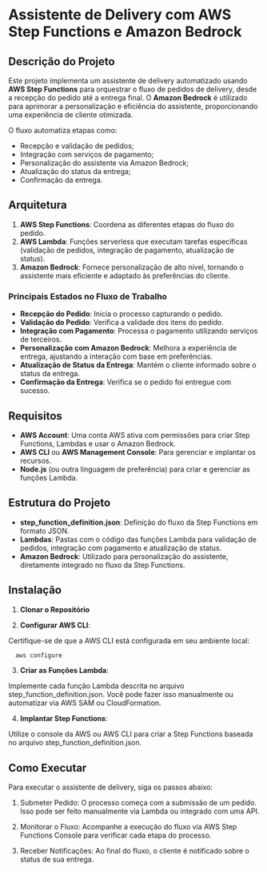 # Assistente de Delivery com AWS Step Functions e Amazon Bedrock

## Descrição do Projeto

Este projeto implementa um assistente de delivery automatizado usando **AWS Step Functions** para orquestrar o fluxo de pedidos de delivery, desde a recepção do pedido até a entrega final. O **Amazon Bedrock** é utilizado para aprimorar a personalização e eficiência do assistente, proporcionando uma experiência de cliente otimizada.

O fluxo automatiza etapas como:
- Recepção e validação de pedidos;
- Integração com serviços de pagamento;
- Personalização do assistente via Amazon Bedrock;
- Atualização do status da entrega;
- Confirmação da entrega.

## Arquitetura

1. **AWS Step Functions**: Coordena as diferentes etapas do fluxo do pedido.
2. **AWS Lambda**: Funções serverless que executam tarefas específicas (validação de pedidos, integração de pagamento, atualização de status).
3. **Amazon Bedrock**: Fornece personalização de alto nível, tornando o assistente mais eficiente e adaptado às preferências do cliente.

### Principais Estados no Fluxo de Trabalho

- **Recepção do Pedido**: Inicia o processo capturando o pedido.
- **Validação do Pedido**: Verifica a validade dos itens do pedido.
- **Integração com Pagamento**: Processa o pagamento utilizando serviços de terceiros.
- **Personalização com Amazon Bedrock**: Melhora a experiência de entrega, ajustando a interação com base em preferências.
- **Atualização de Status da Entrega**: Mantém o cliente informado sobre o status da entrega.
- **Confirmação da Entrega**: Verifica se o pedido foi entregue com sucesso.

## Requisitos

- **AWS Account**: Uma conta AWS ativa com permissões para criar Step Functions, Lambdas e usar o Amazon Bedrock.
- **AWS CLI** ou **AWS Management Console**: Para gerenciar e implantar os recursos.
- **Node.js** (ou outra linguagem de preferência) para criar e gerenciar as funções Lambda.

## Estrutura do Projeto

- **step_function_definition.json**: Definição do fluxo da Step Functions em formato JSON.
- **Lambdas**: Pastas com o código das funções Lambda para validação de pedidos, integração com pagamento e atualização de status.
- **Amazon Bedrock**: Utilizado para personalização do assistente, diretamente integrado no fluxo da Step Functions.

## Instalação

1. **Clonar o Repositório**

2. **Configurar AWS CLI**:

Certifique-se de que a AWS CLI está configurada em seu ambiente local:

```bash
  aws configure
```
3. **Criar as Funções Lambda**:

Implemente cada função Lambda descrita no arquivo step_function_definition.json. Você pode fazer isso manualmente ou automatizar via AWS SAM ou CloudFormation.

4. **Implantar Step Functions**:

Utilize o console da AWS ou AWS CLI para criar a Step Functions baseada no arquivo step_function_definition.json.

## Como Executar

Para executar o assistente de delivery, siga os passos abaixo:

  1. Submeter Pedido: O processo começa com a submissão de um pedido. Isso pode ser feito manualmente via Lambda ou integrado com uma API.
  
  2. Monitorar o Fluxo: Acompanhe a execução do fluxo via AWS Step Functions Console para verificar cada etapa do processo.
  
  3. Receber Notificações: Ao final do fluxo, o cliente é notificado sobre o status de sua entrega.
